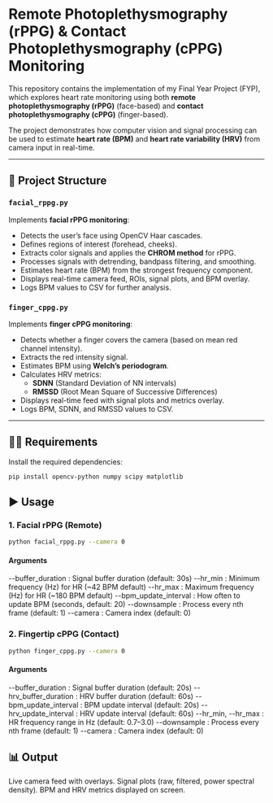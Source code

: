 # Remote Photoplethysmography (rPPG) & Contact Photoplethysmography (cPPG) Monitoring

This repository contains the implementation of my Final Year Project (FYP), which explores heart rate monitoring using both **remote photoplethysmography (rPPG)** (face-based) and **contact photoplethysmography (cPPG)** (finger-based).

The project demonstrates how computer vision and signal processing can be used to estimate **heart rate (BPM)** and **heart rate variability (HRV)** from camera input in real-time.

---

## 📂 Project Structure

### `facial_rppg.py`  
Implements **facial rPPG monitoring**:

- Detects the user’s face using OpenCV Haar cascades.  
- Defines regions of interest (forehead, cheeks).  
- Extracts color signals and applies the **CHROM method** for rPPG.  
- Processes signals with detrending, bandpass filtering, and smoothing.  
- Estimates heart rate (BPM) from the strongest frequency component.  
- Displays real-time camera feed, ROIs, signal plots, and BPM overlay.  
- Logs BPM values to CSV for further analysis.  

### `finger_cppg.py`  
Implements **finger cPPG monitoring**:

- Detects whether a finger covers the camera (based on mean red channel intensity).  
- Extracts the red intensity signal.  
- Estimates BPM using **Welch’s periodogram**.  
- Calculates HRV metrics:
  - **SDNN** (Standard Deviation of NN intervals)  
  - **RMSSD** (Root Mean Square of Successive Differences)  
- Displays real-time feed with signal plots and metrics overlay.  
- Logs BPM, SDNN, and RMSSD values to CSV.

---

## 🧑‍💻 Requirements

Install the required dependencies:

```bash
pip install opencv-python numpy scipy matplotlib
```
## ▶️ Usage

### 1. Facial rPPG (Remote)

```bash
python facial_rppg.py --camera 0
```
#### Arguments
--buffer_duration : Signal buffer duration (default: 30s)
--hr_min : Minimum frequency (Hz) for HR (~42 BPM default)
--hr_max : Maximum frequency (Hz) for HR (~180 BPM default)
--bpm_update_interval : How often to update BPM (seconds, default: 20)
--downsample : Process every nth frame (default: 1)
--camera : Camera index (default: 0)

### 2. Fingertip cPPG (Contact)

```bash
python finger_cppg.py --camera 0
```
#### Arguments
--buffer_duration : Signal buffer duration (default: 20s)
--hrv_buffer_duration : HRV buffer duration (default: 60s)
--bpm_update_interval : BPM update interval (default: 20s)
--hrv_update_interval : HRV update interval (default: 60s)
--hr_min, --hr_max : HR frequency range in Hz (default: 0.7–3.0)
--downsample : Process every nth frame (default: 1)
--camera : Camera index (default: 0)

## 📊 Output
Live camera feed with overlays.
Signal plots (raw, filtered, power spectral density).
BPM and HRV metrics displayed on screen.